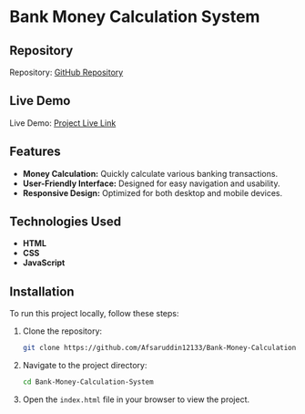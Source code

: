# Bank Money Calculation System

## Repository
Repository: [GitHub Repository](https://github.com/Afsaruddin12133/Bank-Money-Calculation-System)

## Live Demo
Live Demo: [Project Live Link](https://afsaruddin12133.github.io/Bank-Money-Calculation-System/)

## Features
- **Money Calculation:** Quickly calculate various banking transactions.
- **User-Friendly Interface:** Designed for easy navigation and usability.
- **Responsive Design:** Optimized for both desktop and mobile devices.

## Technologies Used
- **HTML**
- **CSS**
- **JavaScript**

## Installation
To run this project locally, follow these steps:

1. Clone the repository:
    ```bash
    git clone https://github.com/Afsaruddin12133/Bank-Money-Calculation-System.git
    ```
2. Navigate to the project directory:
    ```bash
    cd Bank-Money-Calculation-System
    ```
3. Open the `index.html` file in your browser to view the project.

